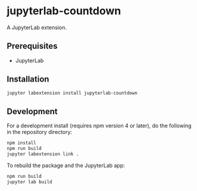 # jupyterlab-countdown

A JupyterLab extension.


## Prerequisites

* JupyterLab

## Installation

```bash
jupyter labextension install jupyterlab-countdown
```

## Development

For a development install (requires npm version 4 or later), do the following in the repository directory:

```bash
npm install
npm run build
jupyter labextension link .
```

To rebuild the package and the JupyterLab app:

```bash
npm run build
jupyter lab build
```

